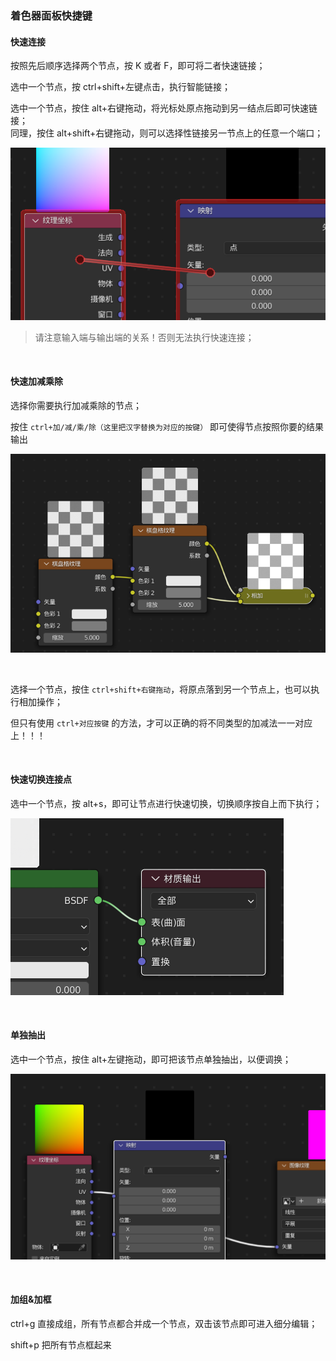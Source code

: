 ### 着色器面板快捷键

#### 快速连接

按照先后顺序选择两个节点，按 K 或者 F，即可将二者快速链接；

选中一个节点，按 ctrl+shift+左键点击，执行智能链接；

选中一个节点，按住 alt+右键拖动，将光标处原点拖动到另一结点后即可快速链接；  
同理，按住 alt+shift+右键拖动，则可以选择性链接另一节点上的任意一个端口；

![](../../imgs/Blender/shader/s001/s1-1.png)

> 请注意输入端与输出端的关系！否则无法执行快速连接；

<br>

#### 快速加减乘除

选择你需要执行加减乘除的节点；

按住 `ctrl+加/减/乘/除（这里把汉字替换为对应的按键）` 即可使得节点按照你要的结果输出

![](../../imgs/Blender/shader/s001/s1-2.png)

<br>

选择一个节点，按住 `ctrl+shift+右键拖动`，将原点落到另一个节点上，也可以执行相加操作；

但只有使用 `ctrl+对应按键` 的方法，才可以正确的将不同类型的加减法一一对应上！！！

<br>

#### 快速切换连接点

选中一个节点，按 alt+s，即可让节点进行快速切换，切换顺序按自上而下执行；

![](../../imgs/Blender/shader/s001/s1-3.png)

<br>

#### 单独抽出

选中一个节点，按住 alt+左键拖动，即可把该节点单独抽出，以便调换；

![](../../imgs/Blender/shader/s001/s1-4.png)

<br>

#### 加组&加框

ctrl+g 直接成组，所有节点都合并成一个节点，双击该节点即可进入细分编辑；

shift+p 把所有节点框起来

<br>
